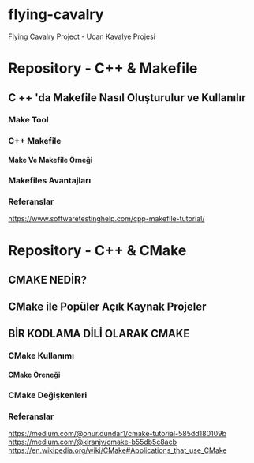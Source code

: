 # flying-cavalry
Flying Cavalry Project - Ucan Kavalye Projesi 

# Repository - C++ & Makefile

## C ++ 'da Makefile Nasıl Oluşturulur ve Kullanılır
### Make Tool
### C++ Makefile
#### Make Ve Makefile Örneği
### Makefiles Avantajları
### Referanslar

https://www.softwaretestinghelp.com/cpp-makefile-tutorial/

# Repository - C++ & CMake

## CMAKE NEDİR?
## CMake ile Popüler Açık Kaynak Projeler
## BİR KODLAMA DİLİ OLARAK CMAKE
### CMake Kullanımı
#### CMake Öreneği
### CMake Değişkenleri
### Referanslar

https://medium.com/@onur.dundar1/cmake-tutorial-585dd180109b
https://medium.com/@kiranjv/cmake-b55db5c8acb
https://en.wikipedia.org/wiki/CMake#Applications_that_use_CMake
